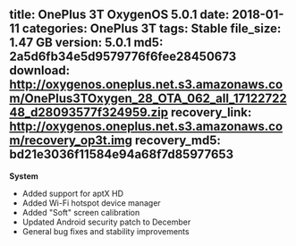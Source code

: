 title: OnePlus 3T OxygenOS 5.0.1
date: 2018-01-11
categories: OnePlus 3T
tags: Stable
file_size: 1.47 GB
version: 5.0.1
md5: 2a5d6fb34e5d9579776f6fee28450673
download: http://oxygenos.oneplus.net.s3.amazonaws.com/OnePlus3TOxygen_28_OTA_062_all_1712272248_d28093577f324959.zip
recovery_link: http://oxygenos.oneplus.net.s3.amazonaws.com/recovery_op3t.img
recovery_md5: bd21e3036f11584e94a68f7d85977653 
---
**System**
* Added support for aptX HD 
* Added Wi-Fi hotspot device manager
* Added "Soft" screen calibration
* Updated Android security patch to December
* General bug fixes and stability improvements
